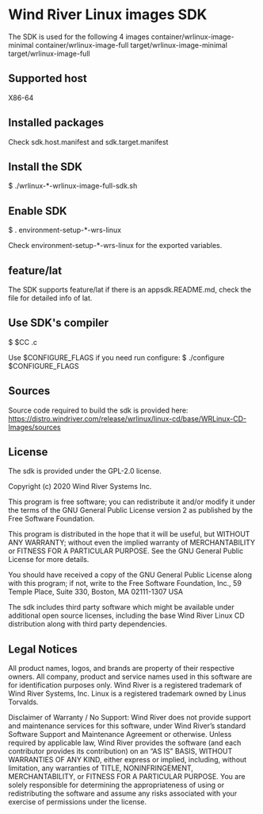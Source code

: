 # Wind River Linux images SDK

The SDK is used for the following 4 images
container/wrlinux-image-minimal
container/wrlinux-image-full
target/wrlinux-image-minimal
target/wrlinux-image-full

## Supported host
X86-64

## Installed packages
Check sdk.host.manifest and sdk.target.manifest

## Install the SDK
$ ./wrlinux-*-wrlinux-image-full-sdk.sh

## Enable SDK
$ . environment-setup-*-wrs-linux

Check environment-setup-*-wrs-linux for the exported variables.

## feature/lat
The SDK supports feature/lat if there is an appsdk.README.md, check the file
for detailed info of lat.

## Use SDK's compiler
$ $CC <src>.c

Use $CONFIGURE_FLAGS if you need run configure:
$ ./configure $CONFIGURE_FLAGS

## Sources
Source code required to build the sdk is provided here:
https://distro.windriver.com/release/wrlinux/linux-cd/base/WRLinux-CD-Images/sources

## License
The sdk is provided under the GPL-2.0 license.

Copyright (c) 2020 Wind River Systems Inc.

This program is free software; you can redistribute it and/or modify it under
the terms of the GNU General Public License version 2 as published by the Free
Software Foundation.

This program is distributed in the hope that it will be useful, but WITHOUT ANY
WARRANTY; without even the implied warranty of MERCHANTABILITY or FITNESS FOR A
PARTICULAR PURPOSE. See the GNU General Public License for more details.

You should have received a copy of the GNU General Public License along with
this program; if not, write to the Free Software Foundation, Inc., 59 Temple
Place, Suite 330, Boston, MA 02111-1307 USA

The sdk includes third party software which might be available under
additional open source licenses, including the base Wind River Linux CD
distribution along with third party dependencies.

## Legal Notices
All product names, logos, and brands are property of their respective owners.
All company, product and service names used in this software are for
identification purposes only. Wind River is a registered trademark of Wind River
Systems, Inc. Linux is a registered trademark owned by Linus Torvalds.

Disclaimer of Warranty / No Support: Wind River does not provide support and
maintenance services for this software, under Wind River’s standard Software
Support and Maintenance Agreement or otherwise. Unless required by applicable
law, Wind River provides the software (and each contributor provides its
contribution) on an “AS IS” BASIS, WITHOUT WARRANTIES OF ANY KIND, either
express or implied, including, without limitation, any warranties of TITLE,
NONINFRINGEMENT, MERCHANTABILITY, or FITNESS FOR A PARTICULAR PURPOSE. You are
solely responsible for determining the appropriateness of using or
redistributing the software and assume any risks associated with your exercise
of permissions under the license.
